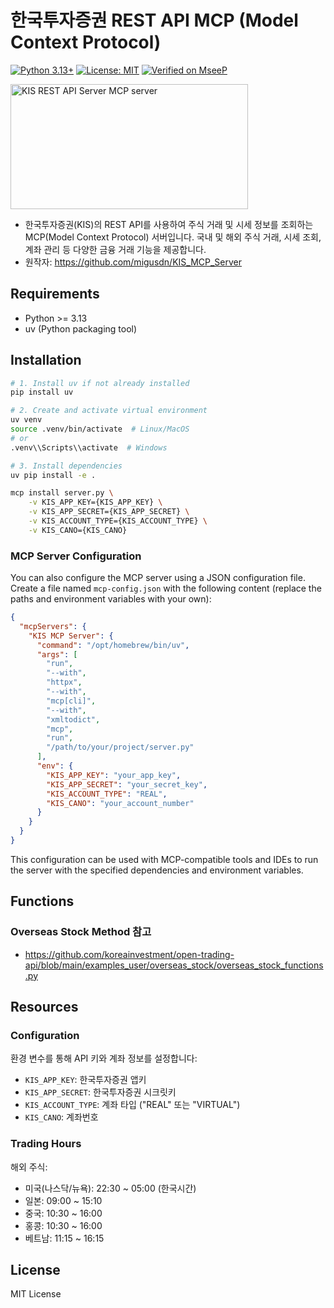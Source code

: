 # 한국투자증권 REST API MCP (Model Context Protocol)

[![Python 3.13+](https://img.shields.io/badge/python-3.13+-blue.svg)](https://www.python.org/downloads/)
[![License: MIT](https://img.shields.io/badge/License-MIT-yellow.svg)](https://opensource.org/licenses/MIT)
[![Verified on MseeP](https://mseep.ai/badge.svg)](https://mseep.ai/app/51ce86bd-d78d-48da-8227-1e5cf29157d5)

<a href="https://glama.ai/mcp/servers/@migusdn/KIS_MCP_Server">
  <img width="380" height="200" src="https://glama.ai/mcp/servers/@migusdn/KIS_MCP_Server/badge" alt="KIS REST API Server MCP server" />
</a>

- 한국투자증권(KIS)의 REST API를 사용하여 주식 거래 및 시세 정보를 조회하는 MCP(Model Context Protocol) 서버입니다. 국내 및 해외 주식 거래, 시세 조회, 계좌 관리 등 다양한 금융 거래 기능을 제공합니다.
- 원작자: https://github.com/migusdn/KIS_MCP_Server

## Requirements

* Python >= 3.13
* uv (Python packaging tool)

## Installation

```bash
# 1. Install uv if not already installed
pip install uv

# 2. Create and activate virtual environment
uv venv
source .venv/bin/activate  # Linux/MacOS
# or
.venv\\Scripts\\activate  # Windows

# 3. Install dependencies
uv pip install -e .

mcp install server.py \
    -v KIS_APP_KEY={KIS_APP_KEY} \
    -v KIS_APP_SECRET={KIS_APP_SECRET} \
    -v KIS_ACCOUNT_TYPE={KIS_ACCOUNT_TYPE} \
    -v KIS_CANO={KIS_CANO}
```

### MCP Server Configuration

You can also configure the MCP server using a JSON configuration file. Create a file named `mcp-config.json` with the following content (replace the paths and environment variables with your own):

```json
{
  "mcpServers": {
    "KIS MCP Server": {
      "command": "/opt/homebrew/bin/uv",
      "args": [
        "run",
        "--with",
        "httpx",
        "--with",
        "mcp[cli]",
        "--with",
        "xmltodict",
        "mcp",
        "run",
        "/path/to/your/project/server.py"
      ],
      "env": {
        "KIS_APP_KEY": "your_app_key",
        "KIS_APP_SECRET": "your_secret_key",
        "KIS_ACCOUNT_TYPE": "REAL",
        "KIS_CANO": "your_account_number"
      }
    }
  }
}
```

This configuration can be used with MCP-compatible tools and IDEs to run the server with the specified dependencies and environment variables.

## Functions

### Overseas Stock Method 참고

* https://github.com/koreainvestment/open-trading-api/blob/main/examples_user/overseas_stock/overseas_stock_functions.py

## Resources

### Configuration

환경 변수를 통해 API 키와 계좌 정보를 설정합니다:

* `KIS_APP_KEY`: 한국투자증권 앱키
* `KIS_APP_SECRET`: 한국투자증권 시크릿키
* `KIS_ACCOUNT_TYPE`: 계좌 타입 ("REAL" 또는 "VIRTUAL")
* `KIS_CANO`: 계좌번호

### Trading Hours

해외 주식:
* 미국(나스닥/뉴욕): 22:30 ~ 05:00 (한국시간)
* 일본: 09:00 ~ 15:10
* 중국: 10:30 ~ 16:00
* 홍콩: 10:30 ~ 16:00
* 베트남: 11:15 ~ 16:15

## License

MIT License
